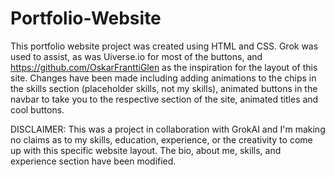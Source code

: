 # Portfolio-Website
This portfolio website project was created using HTML and CSS. Grok was used to assist, as was Uiverse.io for most of the buttons, and https://github.com/OskarFranttiGlen  as the inspiration for the layout of this site.
Changes have been made including adding animations to the chips in the skills section (placeholder skills, not my skills), animated buttons in the navbar to take you to the respective section of the site, animated titles and cool buttons. 

DISCLAIMER: This was a project in collaboration with GrokAI and I'm making no claims as to my skills, education, experience, or the creativity to come up with this specific website layout. The bio, about me, skills, and experience section have been modified.
